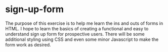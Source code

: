 # sign-up-form

The purpose of this exercise is to help me learn the ins and outs of forms in HTML. I hope to learn the basics of creating a functional and easy to understand sign up form for prospective users. There will be some additional styling using CSS and even some minor Javascript to make the form work as desired. 
